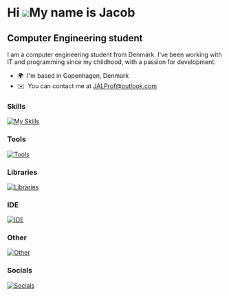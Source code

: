 Hi ![](https://user-images.githubusercontent.com/18350557/176309783-0785949b-9127-417c-8b55-ab5a4333674e.gif)My name is Jacob
=============================================================================================================================

Computer Engineering student
----------------------------

I am a computer engineering student from Denmark. I've been working with IT and programming since my childhood, with a passion for development.

* 🌍  I'm based in Copenhagen, Denmark
* ✉️  You can contact me at [JALProf@outlook.com](mailto:JALProf@outlook.com)

### Skills

[![My Skills](https://skillicons.dev/icons?i=c,cpp,python,anaconda,java,arduino,raspberrypi,matlab,r,regex&perline=5)](https://skillicons.dev)

### Tools

[![Tools](https://skillicons.dev/icons?i=git,maven,mysql,docker,aws)](https://skillicons.dev)

### Libraries

[![Libraries](https://skillicons.dev/icons?i=selenium,opencv,sklearn,pytorch)](https://skillicons.dev)

### IDE

[![IDE](https://skillicons.dev/icons?i=idea,pycharm,clion,vscode,eclipse)](https://skillicons.dev)

### Other

[![Other](https://skillicons.dev/icons?i=ae,pr,ps,figma,latex)](https://skillicons.dev)

### Socials

[![Socials](https://skillicons.dev/icons?i=linkedin,discord,github)](https://skillicons.dev)
